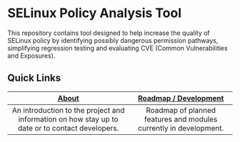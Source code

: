 # SELinux Policy Analysis Tool

This repository contains tool designed to help increase the quality of SELinux policy by identifying possibly dangerous permission pathways, simplifying regression testing and evaluating CVE (Common Vulnerabilities and Exposures).


## Quick Links

[About](https://docs.google.com/a/redhat.com/presentation/d/14DcfzxbX9P0jqMtEeEe7fcj_iKlbn464YjVO5zYP1Ac/edit?usp=sharing)  | [Roadmap / Development](Roadmap)
:---: | :---: |
An introduction to the project and information on how stay up to date or to contact developers. | Roadmap of planned features and modules currently in development.